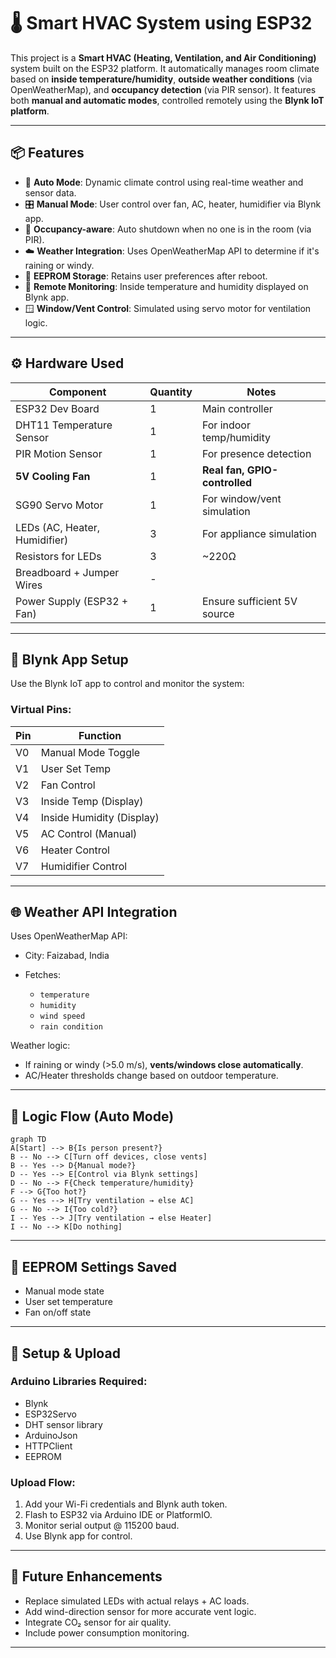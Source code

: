 
# 🌡️ Smart HVAC System using ESP32 

This project is a **Smart HVAC (Heating, Ventilation, and Air Conditioning)** system built on the ESP32 platform. It automatically manages room climate based on **inside temperature/humidity**, **outside weather conditions** (via OpenWeatherMap), and **occupancy detection** (via PIR sensor). It features both **manual and automatic modes**, controlled remotely using the **Blynk IoT platform**.

---

## 📦 Features

* 🔁 **Auto Mode**: Dynamic climate control using real-time weather and sensor data.
* 🎛️ **Manual Mode**: User control over fan, AC, heater, humidifier via Blynk app.
* 🧠 **Occupancy-aware**: Auto shutdown when no one is in the room (via PIR).
* ☁️ **Weather Integration**: Uses OpenWeatherMap API to determine if it's raining or windy.
* 💾 **EEPROM Storage**: Retains user preferences after reboot.
* 📱 **Remote Monitoring**: Inside temperature and humidity displayed on Blynk app.
* 🪟 **Window/Vent Control**: Simulated using servo motor for ventilation logic.

---

## ⚙️ Hardware Used

| Component                     | Quantity | Notes                         |
| ----------------------------- | -------- | ----------------------------- |
| ESP32 Dev Board               | 1        | Main controller               |
| DHT11 Temperature Sensor      | 1        | For indoor temp/humidity      |
| PIR Motion Sensor             | 1        | For presence detection        |
| **5V Cooling Fan**            | 1        | **Real fan, GPIO-controlled** |
| SG90 Servo Motor              | 1        | For window/vent simulation    |
| LEDs (AC, Heater, Humidifier) | 3        | For appliance simulation      |
| Resistors for LEDs            | 3        | \~220Ω                        |
| Breadboard + Jumper Wires     | -        |                               |
| Power Supply (ESP32 + Fan)    | 1        | Ensure sufficient 5V source   |


---

## 📲 Blynk App Setup

Use the Blynk IoT app to control and monitor the system:

### Virtual Pins:

| Pin | Function                  |
| --- | ------------------------- |
| V0  | Manual Mode Toggle        |
| V1  | User Set Temp             |
| V2  | Fan Control               |
| V3  | Inside Temp (Display)     |
| V4  | Inside Humidity (Display) |
| V5  | AC Control (Manual)       |
| V6  | Heater Control            |
| V7  | Humidifier Control        |

---

## 🌐 Weather API Integration

Uses OpenWeatherMap API:

* City: Faizabad, India
* Fetches:

  * `temperature`
  * `humidity`
  * `wind speed`
  * `rain condition`

Weather logic:

* If raining or windy (>5.0 m/s), **vents/windows close automatically**.
* AC/Heater thresholds change based on outdoor temperature.

---

## 🧠 Logic Flow (Auto Mode)

```mermaid
graph TD
A[Start] --> B{Is person present?}
B -- No --> C[Turn off devices, close vents]
B -- Yes --> D{Manual mode?}
D -- Yes --> E[Control via Blynk settings]
D -- No --> F{Check temperature/humidity}
F --> G{Too hot?}
G -- Yes --> H[Try ventilation → else AC]
G -- No --> I{Too cold?}
I -- Yes --> J[Try ventilation → else Heater]
I -- No --> K[Do nothing]
```

---

## 🔧 EEPROM Settings Saved

* Manual mode state
* User set temperature
* Fan on/off state

---

## 🚀 Setup & Upload

### Arduino Libraries Required:

* Blynk
* ESP32Servo
* DHT sensor library
* ArduinoJson
* HTTPClient
* EEPROM

### Upload Flow:

1. Add your Wi-Fi credentials and Blynk auth token.
2. Flash to ESP32 via Arduino IDE or PlatformIO.
3. Monitor serial output @ 115200 baud.
4. Use Blynk app for control.

---

## 🔄 Future Enhancements

* Replace simulated LEDs with actual relays + AC loads.
* Add wind-direction sensor for more accurate vent logic.
* Integrate CO₂ sensor for air quality.
* Include power consumption monitoring.

---

